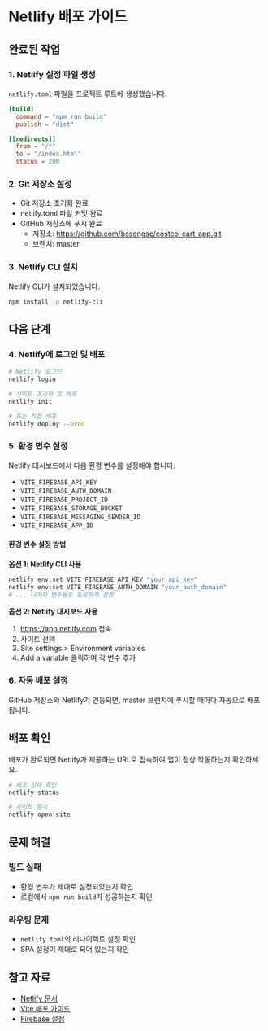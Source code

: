 # Netlify 배포 가이드

## 완료된 작업

### 1. Netlify 설정 파일 생성
`netlify.toml` 파일을 프로젝트 루트에 생성했습니다.

```toml
[build]
  command = "npm run build"
  publish = "dist"

[[redirects]]
  from = "/*"
  to = "/index.html"
  status = 200
```

### 2. Git 저장소 설정
- Git 저장소 초기화 완료
- netlify.toml 파일 커밋 완료
- GitHub 저장소에 푸시 완료
  - 저장소: https://github.com/bssongse/costco-cart-app.git
  - 브랜치: master

### 3. Netlify CLI 설치
Netlify CLI가 설치되었습니다.

```bash
npm install -g netlify-cli
```

## 다음 단계

### 4. Netlify에 로그인 및 배포

```bash
# Netlify 로그인
netlify login

# 사이트 초기화 및 배포
netlify init

# 또는 직접 배포
netlify deploy --prod
```

### 5. 환경 변수 설정

Netlify 대시보드에서 다음 환경 변수를 설정해야 합니다:

- `VITE_FIREBASE_API_KEY`
- `VITE_FIREBASE_AUTH_DOMAIN`
- `VITE_FIREBASE_PROJECT_ID`
- `VITE_FIREBASE_STORAGE_BUCKET`
- `VITE_FIREBASE_MESSAGING_SENDER_ID`
- `VITE_FIREBASE_APP_ID`

#### 환경 변수 설정 방법

**옵션 1: Netlify CLI 사용**
```bash
netlify env:set VITE_FIREBASE_API_KEY "your_api_key"
netlify env:set VITE_FIREBASE_AUTH_DOMAIN "your_auth_domain"
# ... 나머지 변수들도 동일하게 설정
```

**옵션 2: Netlify 대시보드 사용**
1. https://app.netlify.com 접속
2. 사이트 선택
3. Site settings > Environment variables
4. Add a variable 클릭하여 각 변수 추가

### 6. 자동 배포 설정

GitHub 저장소와 Netlify가 연동되면, master 브랜치에 푸시할 때마다 자동으로 배포됩니다.

## 배포 확인

배포가 완료되면 Netlify가 제공하는 URL로 접속하여 앱이 정상 작동하는지 확인하세요.

```bash
# 배포 상태 확인
netlify status

# 사이트 열기
netlify open:site
```

## 문제 해결

### 빌드 실패
- 환경 변수가 제대로 설정되었는지 확인
- 로컬에서 `npm run build`가 성공하는지 확인

### 라우팅 문제
- `netlify.toml`의 리다이렉트 설정 확인
- SPA 설정이 제대로 되어 있는지 확인

## 참고 자료

- [Netlify 문서](https://docs.netlify.com/)
- [Vite 배포 가이드](https://vitejs.dev/guide/static-deploy.html)
- [Firebase 설정](https://firebase.google.com/docs/web/setup)

